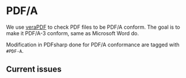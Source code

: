 ﻿# PDF/A

We use [veraPDF](https://docs.verapdf.org/) to check PDF files to be PDF/A conform.
The goal is to make it PDF/A-3 conform, same as Microsoft Word do.

Modification in PDFsharp done for PDF/A conformance are tagged with `#PDF-A`.

## Current issues 

